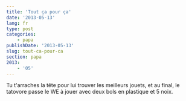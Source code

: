 ```yaml
---
title: 'Tout ça pour ça'
date: '2013-05-13'
lang: fr
type: post
categories:
    - papa
publishDate: '2013-05-13'
slug: tout-ca-pour-ca
section: papa
2013:
    - '05'
---
```


Tu t'arraches la tête pour lui trouver les meilleurs jouets, et au final, le tatovore passe le WE à jouer avec deux bols en plastique et 5 noix.
